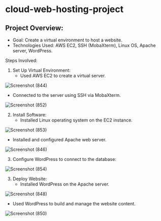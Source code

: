 # cloud-web-hosting-project

## Project Overview:
- Goal: 
Create a virtual environment to host a website.
- Technologies Used: 
AWS EC2, SSH (MobaXterm), Linux OS, Apache server, WordPress.


Steps Involved:
1. Set Up Virtual Environment:
   - Used AWS EC2 to create a virtual server.

![Screenshot (844)](https://github.com/AnushcaJoshi/ec2-apache-wordpress-site/assets/111639602/498b2403-c622-4958-a46e-985fbf547851)


   - Connected to the server using SSH via MobaXterm.

![Screenshot (852)](https://github.com/AnushcaJoshi/ec2-apache-wordpress-site/assets/111639602/76b9d5ff-3c3b-41a0-8468-d9c3a57ccd9f)



2. Install Software:
   - Installed Linux operating system on the EC2 instance.

![Screenshot (853)](https://github.com/AnushcaJoshi/ec2-apache-wordpress-site/assets/111639602/feabe4a4-85f9-4763-9a31-b7156b02a8a5)


   - Installed and configured Apache web server.

![Screenshot (846)](https://github.com/AnushcaJoshi/ec2-apache-wordpress-site/assets/111639602/cebf479e-8b5c-4b8c-b74a-653671273043)



3. Configure WordPress to connect to the database:

![Screenshot (854)](https://github.com/AnushcaJoshi/ec2-apache-wordpress-site/assets/111639602/2fb14d38-67d2-475b-84e0-f167a2698c3b)



3. Deploy Website:
   - Installed WordPress on the Apache server.

![Screenshot (848)](https://github.com/AnushcaJoshi/ec2-apache-wordpress-site/assets/111639602/211ef56e-7757-48fe-a42d-6cfed0776af4)



   - Used WordPress to build and manage the website content.

![Screenshot (850)](https://github.com/AnushcaJoshi/ec2-apache-wordpress-site/assets/111639602/29e7243f-1916-4338-9edd-a6db675b74c4)




